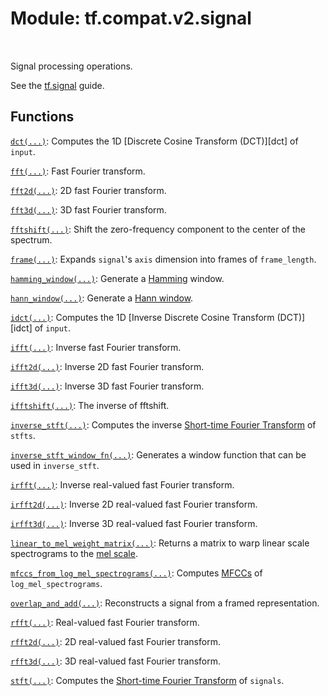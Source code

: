 <div itemscope itemtype="http://developers.google.com/ReferenceObject">
<meta itemprop="name" content="tf.compat.v2.signal" />
<meta itemprop="path" content="Stable" />
</div>

# Module: tf.compat.v2.signal


<table class="tfo-notebook-buttons tfo-api" align="left">
</table>



Signal processing operations.


See the [tf.signal](https://tensorflow.org/api_guides/python/contrib.signal)
guide.


[hamming]: https://en.wikipedia.org/wiki/Window_function#Hamming_window
[hann]: https://en.wikipedia.org/wiki/Window_function#Hann_window
[mel]: https://en.wikipedia.org/wiki/Mel_scale
[mfcc]: https://en.wikipedia.org/wiki/Mel-frequency_cepstrum
[stft]: https://en.wikipedia.org/wiki/Short-time_Fourier_transform

## Functions

[`dct(...)`](../../../tf/signal/dct.md): Computes the 1D [Discrete Cosine Transform (DCT)][dct] of `input`.

[`fft(...)`](../../../tf/signal/fft.md): Fast Fourier transform.

[`fft2d(...)`](../../../tf/signal/fft2d.md): 2D fast Fourier transform.

[`fft3d(...)`](../../../tf/signal/fft3d.md): 3D fast Fourier transform.

[`fftshift(...)`](../../../tf/signal/fftshift.md): Shift the zero-frequency component to the center of the spectrum.

[`frame(...)`](../../../tf/signal/frame.md): Expands `signal`'s `axis` dimension into frames of `frame_length`.

[`hamming_window(...)`](../../../tf/signal/hamming_window.md): Generate a [Hamming][hamming] window.

[`hann_window(...)`](../../../tf/signal/hann_window.md): Generate a [Hann window][hann].

[`idct(...)`](../../../tf/signal/idct.md): Computes the 1D [Inverse Discrete Cosine Transform (DCT)][idct] of `input`.

[`ifft(...)`](../../../tf/signal/ifft.md): Inverse fast Fourier transform.

[`ifft2d(...)`](../../../tf/signal/ifft2d.md): Inverse 2D fast Fourier transform.

[`ifft3d(...)`](../../../tf/signal/ifft3d.md): Inverse 3D fast Fourier transform.

[`ifftshift(...)`](../../../tf/signal/ifftshift.md): The inverse of fftshift.

[`inverse_stft(...)`](../../../tf/signal/inverse_stft.md): Computes the inverse [Short-time Fourier Transform][stft] of `stfts`.

[`inverse_stft_window_fn(...)`](../../../tf/signal/inverse_stft_window_fn.md): Generates a window function that can be used in `inverse_stft`.

[`irfft(...)`](../../../tf/signal/irfft.md): Inverse real-valued fast Fourier transform.

[`irfft2d(...)`](../../../tf/signal/irfft2d.md): Inverse 2D real-valued fast Fourier transform.

[`irfft3d(...)`](../../../tf/signal/irfft3d.md): Inverse 3D real-valued fast Fourier transform.

[`linear_to_mel_weight_matrix(...)`](../../../tf/signal/linear_to_mel_weight_matrix.md): Returns a matrix to warp linear scale spectrograms to the [mel scale][mel].

[`mfccs_from_log_mel_spectrograms(...)`](../../../tf/signal/mfccs_from_log_mel_spectrograms.md): Computes [MFCCs][mfcc] of `log_mel_spectrograms`.

[`overlap_and_add(...)`](../../../tf/signal/overlap_and_add.md): Reconstructs a signal from a framed representation.

[`rfft(...)`](../../../tf/signal/rfft.md): Real-valued fast Fourier transform.

[`rfft2d(...)`](../../../tf/signal/rfft2d.md): 2D real-valued fast Fourier transform.

[`rfft3d(...)`](../../../tf/signal/rfft3d.md): 3D real-valued fast Fourier transform.

[`stft(...)`](../../../tf/signal/stft.md): Computes the [Short-time Fourier Transform][stft] of `signals`.



